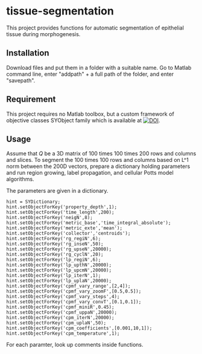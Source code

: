 # tissue-segmentation
This project provides functions for automatic segmentation of epithelial tissue during morphogenesis.

## Installation
Download files and put them in a folder with a suitable name. Go to Matlab command line, enter "addpath" + a full path of the folder, and enter "savepath".

## Requirement
This project requires no Matlab toolbox, but a custom framework of objective classes SYObject family which is available at [![DOI](https://zenodo.org/badge/DOI/10.5281/zenodo.3625631.svg)](https://doi.org/10.5281/zenodo.3625631).

## Usage
Assume that *Q* be a 3D matrix of 100 times 100 times 200 rows and columns and slices. To segment the 100 times 100 rows and columns based on L^1 norm between the 200D vectors, prepare a dictionary holding parameters and run region growing, label propagation, and cellular Potts model algorithms.

The parameters are given in a dictionary.
```
hint = SYDictionary;
hint.setObjectForKey('property_depth',1);
hint.setObjectForKey('time_length',200);
hint.setObjectForKey('neigN',8);
hint.setObjectForKey('metric_base','time_integral_absolute');
hint.setObjectForKey('metric_exte','mean');
hint.setObjectForKey('collector','centroids');
hint.setObjectForKey('rg_regiN',6);
hint.setObjectForKey('rg_inseN',50);
hint.setObjectForKey('rg_upseN',20000);
hint.setObjectForKey('rg_cyclN',20);
hint.setObjectForKey('lp_regiN',6);
hint.setObjectForKey('lp_upthN',20000);
hint.setObjectForKey('lp_upcmN',20000);
hint.setObjectForKey('lp_iterN',1);
hint.setObjectForKey('lp_uplaN',20000);
hint.setObjectForKey('cpmf_vary_range',[2,4]);
hint.setObjectForKey('cpmf_vary_zoomF',[0.5,0.5]);
hint.setObjectForKey('cpmf_vary_steps',4);
hint.setObjectForKey('cpmf_vary_convT',[0.1,0.1]);
hint.setObjectForKey('cpmf_miniR',0.45);
hint.setObjectForKey('cpmf_uppaN',20000);
hint.setObjectForKey('cpm_iterN',20000);
hint.setObjectForKey('cpm_uplaN',50);
hint.setObjectForKey('cpm_coefficients',[0.001,10,1]);
hint.setObjectForKey('cpm_temperature',1);
```
For each paramter, look up comments inside functions.
